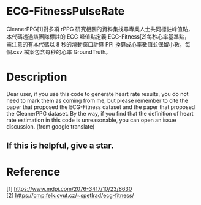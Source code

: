 # ECG-FitnessPulseRate

CleanerPPG[1]對多項 rPPG 研究相關的資料集找尋專業人士共同標註峰值點，  
本代碼透過該團隊標註的 ECG 峰值點定義 ECG-Fitness[2]每秒心率基準點，  
需注意的有本代碼以 8 秒的滑動窗口計算 PPI 換算成心率數值並保留小數，每個.csv 檔案包含每秒的心率 GroundTruth。

# Description
Dear user, if you use this code to generate heart rate results, you do not need to mark them as coming from me,
but please remember to cite the paper that proposed the ECG-Fitness dataset and the paper that proposed the CleanerPPG dataset.
By the way, if you find that the definition of heart rate estimation in this code is unreasonable, you can open an issue discussion. (from google translate)

## If this is helpful, give a star.

# Reference

[1] https://www.mdpi.com/2076-3417/10/23/8630  
[2] https://cmp.felk.cvut.cz/~spetlrad/ecg-fitness/

